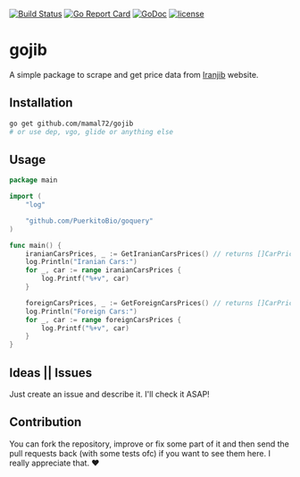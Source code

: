 [![Build Status](https://travis-ci.org/mamal72/gojib.svg?branch=master)](https://travis-ci.org/mamal72/gojib)
[![Go Report Card](https://goreportcard.com/badge/github.com/mamal72/gojib)](https://goreportcard.com/report/github.com/mamal72/gojib)
[![GoDoc](https://godoc.org/github.com/mamal72/gojib?status.svg)](https://godoc.org/github.com/mamal72/gojib)
[![license](https://img.shields.io/github/license/mamal72/gojib.svg)](https://github.com/mamal72/gojib/blob/master/LICENSE)


# gojib

A simple package to scrape and get price data from [Iranjib](https://www.iranjib.ir) website.


## Installation

```bash
go get github.com/mamal72/gojib
# or use dep, vgo, glide or anything else
```


## Usage

```go
package main

import (
	"log"

	"github.com/PuerkitoBio/goquery"
)

func main() {
	iranianCarsPrices, _ := GetIranianCarsPrices() // returns []CarPrice, error
	log.Println("Iranian Cars:")
	for _, car := range iranianCarsPrices {
		log.Printf("%+v", car)
	}

	foreignCarsPrices, _ := GetForeignCarsPrices() // returns []CarPrice, error
	log.Println("Foreign Cars:")
	for _, car := range foreignCarsPrices {
		log.Printf("%+v", car)
	}
}
```


## Ideas || Issues

Just create an issue and describe it. I'll check it ASAP!


## Contribution

You can fork the repository, improve or fix some part of it and then send the pull requests back (with some tests ofc) if you want to see them here. I really appreciate that. ❤️
